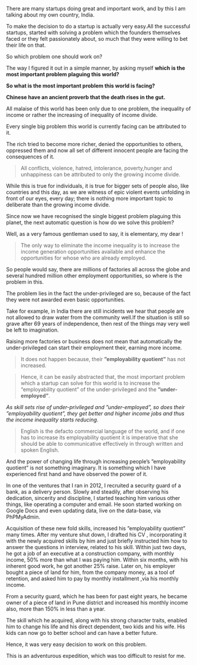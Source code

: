 There are many startups doing great and important work, and by this I am talking about my own country, India.

To make the decision to do a startup is actually very easy.All the successful startups, started with solving a problem which the founders themselves faced or they felt passionately about, so much that they were willing to bet their life on that.

So which problem one should work on?

The way I figured it out in a simple manner, by asking myself **which is the most important problem plaguing this world?**

**So what is the most important problem this world is facing?**

**Chinese have an ancient proverb that the death rises in the gut.**

All malaise of this world has been only due to one problem, the inequality of income or rather the increasing of inequality of income divide.

Every single big problem this world is currently facing can be attributed to it.

The rich tried to become more richer, denied the opportunities to others, oppressed them and now all set of different innocent people are facing the consequences of it.

>All conflicts, violence, hatred, intolerance, poverty,hunger and unhappiness can be attributed to only the growing income divide.

While this is true for individuals, it is true for bigger sets of people also, like countries and this day, as we are witness of epic violent events unfolding in front of our eyes, every day; there is nothing more important topic to deliberate than the growing income divide.

Since now we have recognised the single biggest problem plaguing this planet, the next automatic question is how do we solve this problem?

Well, as a very famous gentleman used to say, it is elementary, my dear !

>The only way to eliminate the income inequality is to increase the income generation opportunities available and enhance the opportunities for whose who are already employed.

So people would say, there are millions of factories all across the globe and several hundred million other employment opportunities, so where is the problem in this.

The problem lies in the fact the under-privileged are so, because of the fact they were not awarded even basic opportunities.

Take for example, in India there are still incidents we hear that people are not allowed to draw water from the community well.If the situation is still so grave after 69 years of independence, then rest of the things may very well be left to imagination.

Raising more factories or business does not mean that automatically the under-privileged can start their employment their, earning more income.

>It does not happen because, their **”employability quotient”** has not increased.

>Hence, it can be easily abstracted that, the most important problem which a startup can solve for this world is to increase the “employability quotient” of the under-privileged and the **”under-employed”**.

_As skill sets rise of under-privileged and ”under-employed”, so does their ”employability quotient”, they get better and higher income jobs and thus the income inequality starts reducing._

>English is the defacto commercial language of the world, and if one has to increase its employability quotient it is imperative that she should be able to communicative effectively in through written and spoken English.

And the power of changing life through increasing people’s ”employability quotient” is not something imaginary. It is something which I have experienced first hand and have observed the power of it.

In one of the ventures that I ran in 2012, I recruited a security guard of a bank, as a delivery person. Slowly and steadily, after observing his dedication, sincerity and discipline, I started teaching him various other things, like operating a computer and email. He soon started working on Google Docs and even updating data, live on the data-base, via PhPMyAdmin.

Acquisition of these new fold skills, increased his ”employability quotient” many times. After my venture shut down, I drafted his CV , incorporating it with the newly acquired skills by him and just briefly instructed him how to answer the questions in interview, related to his skill. Within just two days, he got a job of an executive at a construction company, with monthly income, 50% more than what I was paying him. Within six months, with his inherent good work, he got another 25% raise. Later on, his employer bought a piece of land for him, from the company money, as a tool of retention, and asked him to pay by monthly installment ,via his monthly income.

From a security guard, which he has been for past eight years, he became owner of a piece of land in Pune district and increased his monthly income also, more than 150% in less than a year.

The skill which he acquired, along with his strong character traits, enabled him to change his life and his direct dependent, two kids and his wife. His kids can now go to better school and can have a better future.

Hence, it was very easy decision to work on this problem.

This is an adventurous expedition, which was too difficult to resist for me.
